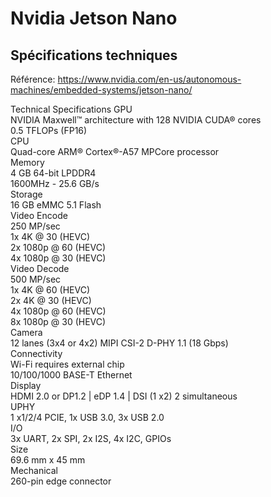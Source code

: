 # Nvidia Jetson Nano

## Spécifications techniques
Référence: <https://www.nvidia.com/en-us/autonomous-machines/embedded-systems/jetson-nano/>

Technical Specifications
GPU  
  NVIDIA Maxwell™ architecture with 128 NVIDIA CUDA® cores  
  0.5 TFLOPs (FP16)  
CPU  
  Quad-core ARM® Cortex®-A57 MPCore processor  
Memory  
  4 GB 64-bit LPDDR4  
  1600MHz - 25.6 GB/s  
Storage  
  16 GB eMMC 5.1 Flash  
Video Encode  
  250 MP/sec  
  1x 4K @ 30 (HEVC)  
  2x 1080p @ 60 (HEVC)  
  4x 1080p @ 30 (HEVC)  
Video Decode  
  500 MP/sec  
  1x 4K @ 60 (HEVC)  
  2x 4K @ 30 (HEVC)  
  4x 1080p @ 60 (HEVC)  
  8x 1080p @ 30 (HEVC)  
Camera  
  12 lanes (3x4 or 4x2) MIPI CSI-2 D-PHY 1.1 (18 Gbps)  
Connectivity  
  Wi-Fi requires external chip  
  10/100/1000 BASE-T Ethernet  
Display  
  HDMI 2.0 or DP1.2 | eDP 1.4 | DSI (1 x2) 2 simultaneous  
UPHY  
  1 x1/2/4 PCIE, 1x USB 3.0, 3x USB 2.0  
I/O  
  3x UART, 2x SPI, 2x I2S, 4x I2C, GPIOs  
Size  
  69.6 mm x 45 mm  
Mechanical  
  260-pin edge connector  
